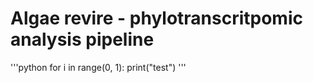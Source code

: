 # Algae revire - phylotranscritpomic analysis pipeline

'''python
for i in range(0, 1):
  print("test")
'''
  

